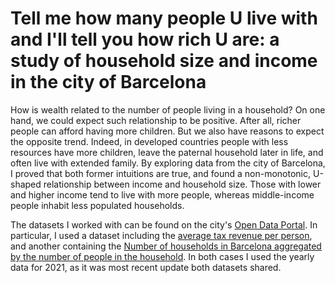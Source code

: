 # Tell me how many people U live with and I'll tell you how rich U are: a study of household size and income in the city of Barcelona

How is wealth related to the number of people living in a household? On one hand, we could expect such relationship to be positive. After all, richer people can afford having more children. But we also have reasons to expect the opposite trend. Indeed, in developed countries people with less resources have more children, leave the paternal household later in life, and often live with extended family. By exploring data from the city of Barcelona, I proved that both former intuitions are true, and found a non-monotonic, U-shaped relationship between income and household size. Those with lower and higher income tend to live with more people, whereas middle-income people inhabit less populated households. 

The datasets I worked with can be found on the city's [Open Data Portal](https://opendata-ajuntament.barcelona.cat/en). In particular, I used a dataset including the [average tax revenue per person](https://opendata-ajuntament.barcelona.cat/data/en/dataset/renda-tributaria-per-persona-atlas-distribucio/resource/7e2ab9ed-68ea-43ea-abb0-afbb620ee09e), and another containing the [Number of households in Barcelona aggregated by the number of people in the household](https://opendata-ajuntament.barcelona.cat/data/en/dataset/pad_dom_mdbas_n-persones/resource/66985e32-b3c1-4f3e-a987-f880a4c509d3). In both cases I used the yearly data for 2021, as it was most recent update both datasets shared.


